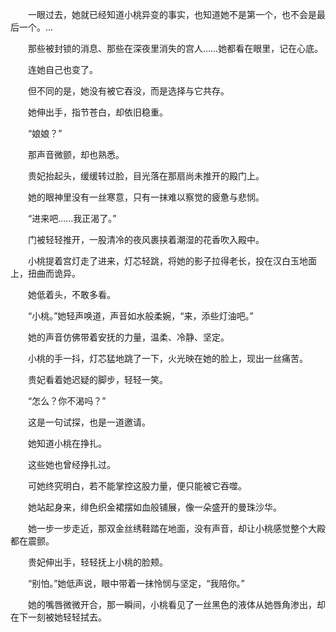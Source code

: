 　　一眼过去，她就已经知道小桃异变的事实，也知道她不是第一个，也不会是最后一个。...

　　那些被封锁的消息、那些在深夜里消失的宫人……她都看在眼里，记在心底。

　　连她自己也变了。

　　但不同的是，她没有被它吞没，而是选择与它共存。

　　她伸出手，指节苍白，却依旧稳重。

　　“娘娘？”

　　那声音微颤，却也熟悉。

　　贵妃抬起头，缓缓转过脸，目光落在那扇尚未推开的殿门上。

　　她的眼神里没有一丝寒意，只有一抹难以察觉的疲惫与悲悯。

　　“进来吧……我正渴了。”

　　门被轻轻推开，一股清冷的夜风裹挟着潮湿的花香吹入殿中。

　　小桃提着宫灯走了进来，灯芯轻跳，将她的影子拉得老长，投在汉白玉地面上，扭曲而诡异。

　　她低着头，不敢多看。

　　“小桃。”她轻声唤道，声音如水般柔婉，“来，添些灯油吧。”

　　她的声音仿佛带着安抚的力量，温柔、冷静、坚定。

　　小桃的手一抖，灯芯猛地跳了一下，火光映在她的脸上，现出一丝痛苦。

　　贵妃看着她迟疑的脚步，轻轻一笑。

　　“怎么？你不渴吗？”

　　这是一句试探，也是一道邀请。

　　她知道小桃在挣扎。

　　这些她也曾经挣扎过。

　　可她终究明白，若不能掌控这股力量，便只能被它吞噬。

　　她站起身来，绯色织金裙摆如血般铺展，像一朵盛开的曼珠沙华。

　　她一步一步走近，那双金丝绣鞋踏在地面，没有声音，却让小桃感觉整个大殿都在震颤。

　　贵妃伸出手，轻轻抚上小桃的脸颊。

　　“别怕。”她低声说，眼中带着一抹怜悯与坚定，“我陪你。”

　　她的嘴唇微微开合，那一瞬间，小桃看见了一丝黑色的液体从她唇角渗出，却在下一刻被她轻轻拭去。